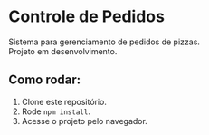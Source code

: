# Controle de Pedidos

Sistema para gerenciamento de pedidos de pizzas.  
Projeto em desenvolvimento.

## Como rodar:
1. Clone este repositório.
2. Rode `npm install`.
3. Acesse o projeto pelo navegador.

